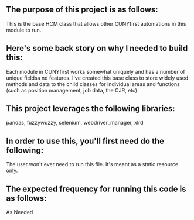 ## The purpose of this project is as follows:
This is the base HCM class that allows other CUNYfirst automations in this module to run. 
## Here's some back story on why I needed to build this:
Each module in CUNYfirst works somewhat uniquely and has a number of unique fieldsa nd features. I've created this base class to store widely used methods and data to the child classes for individual areas and functions (such as position management, job data, the CJR, etc).
## This project leverages the following libraries:
pandas, fuzzywuzzy, selenium, webdriver_manager, xlrd
## In order to use this, you'll first need do the following:
The user won't ever need to run this file. It's meant as a static resource only. 
## The expected frequency for running this code is as follows:
As Needed